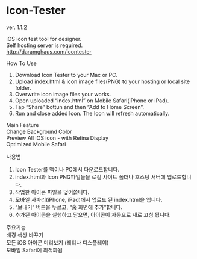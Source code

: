 Icon-Tester
===========

ver. 1.1.2

iOS icon test tool for designer. <br>
Self hosting server is required. <br>
http://daramghaus.com/icontester<br>

How To Use<br>
1. Download Icon Tester to your Mac or PC.<br>
2. Upload index.html & icon image files(PNG) to your hosting or local site folder.<br>
3. Overwrite icon image files your works.<br>
4. Open uploaded “index.html” on Mobile Safari(iPhone or iPad).<br>
5. Tap “Share” bottun and then “Add to Home Screen”.<br>
6. Run and close added Icon. The Icon will refresh automatically.<br>

Main Feature<br>
Change Background Color<br>
Preview All iOS icon - with Retina Display<br>
Optimized Mobile Safari<br>


사용법<br>
1. Icon Tester를 맥이나 PC에서 다운로드합니다.<br>
2. index.html과 Icon PNG파일들을 로컬 사이트 폴더나 호스팅 서버에 업로드합니다.<br>
3. 작업한 아이콘 파일을 덮어씁니다.<br>
4. 모바일 사파리(iPhone, iPad)에서 업로드 된 index.html을 엽니다.<br>
5. “보내기” 버튼을 누르고, “홈 화면에 추가”합니다.<br>
6. 추가된 아이콘을 실행하고 닫으면, 아이콘이 자동으로 새로 고침 됩니다.<br>

주요기능<br>
배경 색상 바꾸기<br>
모든 iOS 아이콘 미리보기 (레티나 디스플레이)<br>
모바일 Safari에 최적화됨<br>
